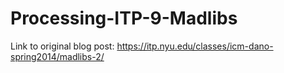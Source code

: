 # Processing-ITP-9-Madlibs

Link to original blog post:
https://itp.nyu.edu/classes/icm-dano-spring2014/madlibs-2/
